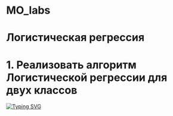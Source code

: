 # MO_labs
# Логистическая регрессия
# 1. Реализовать алгоритм Логистической регрессии для двух классов
[![Typing SVG](https://readme-typing-svg.herokuapp.com?font=Fira+Code&duration=2000&pause=500&width=435&lines=%D0%A0%D0%B5%D0%B0%D0%BB%D0%B8%D0%B7%D0%BE%D0%B2%D0%B0%D1%82%D1%8C+%D0%B0%D0%BB%D0%B3%D0%BE%D1%80%D0%B8%D1%82%D0%BC;%D0%9B%D0%BE%D0%B3%D0%B8%D1%81%D1%82%D0%B8%D1%87%D0%B5%D1%81%D0%BA%D0%BE%D0%B9+%D1%80%D0%B5%D0%B3%D1%80%D0%B5%D1%81%D1%81%D0%B8%D0%B8;%D0%B4%D0%BB%D1%8F+%D0%B4%D0%B2%D1%83%D1%85+%D0%BA%D0%BB%D0%B0%D1%81%D1%81%D0%BE%D0%B2)](1)
